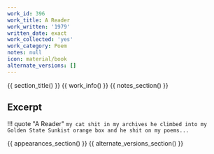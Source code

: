 ```yaml
---
work_id: 396
work_title: A Reader
work_written: '1979'
written_date: exact
work_collected: 'yes'
work_category: Poem
notes: null
icon: material/book
alternate_versions: []
---
```


{{ section_title() }}
{{ work_info() }}
{{ notes_section() }}
## Excerpt
!!! quote "A Reader"
    ```
    my cat shit in my archives
    he climbed into my Golden State Sunkist
    orange box
    and he shit on my poems...
    ```

{{ appearances_section() }}
{{ alternate_versions_section() }}